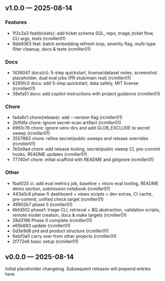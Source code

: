 ## v1.0.0 — 2025-08-14

### Features
* 1f2c2a3 feat(tickets): add ticket schema SQL, repo, triage_ticket flow, CLI args, tests (rcmiller01)
* 9dd4063 feat: batch embedding refresh loop, severity flag, multi-type filter cleanup, docs & tests (rcmiller01)

### Docs
* 1436047 docs(ci): 5-step quickstart, license/dataset notes, screenshot placeholder, dual eval jobs (PR stub/main real) (rcmiller01)
* 6285fc0 docs: add 5-step quickstart, data safety, MIT license (rcmiller01)
* 38efa51 docs: add copilot-instructions with project guidance (rcmiller01)

### Chore
* fada6c1 chore(release): add --version flag (rcmiller01)
* 2b1fdfa chore: ignore secret-scan artifact (rcmiller01)
* 6961c76 chore: ignore venv dirs and add GLOB_EXCLUDE to secret sweep (rcmiller01)
* 3557883 chore: refine secret/public sweeps and release overrides (rcmiller01)
* 7e5e9ad chore: add release tooling, secret/public sweep CI, pre-commit hooks, README updates (rcmiller01)
* 77740e1 chore: initial scaffold with README and gitignore (rcmiller01)

### Other
* fba1025 ci: add eval metrics job, baseline + micro eval tooling, README demo section, submission notebook (rcmiller01)
* 443a0c6 phase-5 dashboard + views scripts + dev extras, CI cache, pre-commit, unified check target (rcmiller01)
* 49902b7 phase 5 (rcmiller01)
* 6bfd502 phase1: triage CLI, retrieval + BQ abstraction, validation scripts, remote model creation, docs & make targets (rcmiller01)
* 28d3196 Phase 0 complete (rcmiller01)
* e65b683 update (rcmiller01)
* 0d3e9d8 prd and product structure (rcmiller01)
* 6ebf0a0 carry over from other projects (rcmiller01)
* 2f772e6 basic setup (rcmiller01)

## v0.0.0 — 2025-08-14

Initial placeholder changelog. Subsequent releases will prepend entries here.

